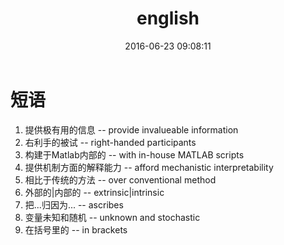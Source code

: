 ﻿---
title: english
toc: true
categories:
  - 英语
tags:
  - English
date: 2016-06-23 09:08:11
---

# 短语
1. 提供极有用的信息		-- provide invalueable information
2. 右利手的被试			-- right-handed participants
3. 构建于Matlab内部的	-- with in-house MATLAB scripts
4. 提供机制方面的解释能力	-- afford mechanistic interpretability
5. 相比于传统的方法			-- over conventional method
6. 外部的|内部的		-- extrinsic|intrinsic
7. 把...归因为...		-- ascribes
8. 变量未知和随机		-- unknown and stochastic
9. 在括号里的		-- in brackets